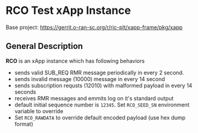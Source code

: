 # RCO Test xApp Instance
Base project: https://gerrit.o-ran-sc.org/r/ric-plt/xapp-frame/pkg/xapp
## General Description
__RCO__ is an xApp instance which has following behaviors
* sends valid SUB_REQ RMR message periodically in every 2 second. 
* sends invalid message (10000) message in every 14 second
* sends subscription requsts (12010) with malformed payload in every 14 seconds
* receives RMR messages and emmits log on it's standard output
* default initial sequence number is `12345`. Set `RCO_SEED_SN` environment variable to override
* Set `RCO_RAWDATA` to override default encoded payload (use hex dump format)




